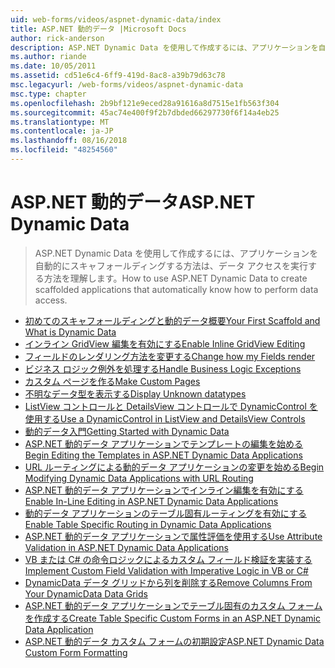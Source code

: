```yaml
---
uid: web-forms/videos/aspnet-dynamic-data/index
title: ASP.NET 動的データ |Microsoft Docs
author: rick-anderson
description: ASP.NET Dynamic Data を使用して作成するには、アプリケーションを自動的にスキャフォールディングする方法は、データ アクセスを実行する方法を理解します。
ms.author: riande
ms.date: 10/05/2011
ms.assetid: cd51e6c4-6ff9-419d-8ac8-a39b79d63c78
msc.legacyurl: /web-forms/videos/aspnet-dynamic-data
msc.type: chapter
ms.openlocfilehash: 2b9bf121e9eced28a91616a8d7515e1fb563f304
ms.sourcegitcommit: 45ac74e400f9f2b7dbded66297730f6f14a4eb25
ms.translationtype: MT
ms.contentlocale: ja-JP
ms.lasthandoff: 08/16/2018
ms.locfileid: "48254560"
---
```

<a name="aspnet-dynamic-data"></a><span data-ttu-id="368ab-103">ASP.NET 動的データ</span><span class="sxs-lookup"><span data-stu-id="368ab-103">ASP.NET Dynamic Data</span></span>
====================
> <span data-ttu-id="368ab-104">ASP.NET Dynamic Data を使用して作成するには、アプリケーションを自動的にスキャフォールディングする方法は、データ アクセスを実行する方法を理解します。</span><span class="sxs-lookup"><span data-stu-id="368ab-104">How to use ASP.NET Dynamic Data to create scaffolded applications that automatically know how to perform data access.</span></span>


- [<span data-ttu-id="368ab-105">初めてのスキャフォールディングと動的データ概要</span><span class="sxs-lookup"><span data-stu-id="368ab-105">Your First Scaffold and What is Dynamic Data</span></span>](your-first-scaffold-and-what-is-dynamic-data.md)
- [<span data-ttu-id="368ab-106">インライン GridView 編集を有効にする</span><span class="sxs-lookup"><span data-stu-id="368ab-106">Enable Inline GridView Editing</span></span>](how-do-i-enable-inline-gridview-editing.md)
- [<span data-ttu-id="368ab-107">フィールドのレンダリング方法を変更する</span><span class="sxs-lookup"><span data-stu-id="368ab-107">Change how my Fields render</span></span>](how-do-i-change-how-my-fields-render.md)
- [<span data-ttu-id="368ab-108">ビジネス ロジック例外を処理する</span><span class="sxs-lookup"><span data-stu-id="368ab-108">Handle Business Logic Exceptions</span></span>](how-do-i-handle-business-logic-exceptions.md)
- [<span data-ttu-id="368ab-109">カスタム ページを作る</span><span class="sxs-lookup"><span data-stu-id="368ab-109">Make Custom Pages</span></span>](how-do-i-make-custom-pages.md)
- [<span data-ttu-id="368ab-110">不明なデータ型を表示する</span><span class="sxs-lookup"><span data-stu-id="368ab-110">Display Unknown datatypes</span></span>](how-do-i-display-unknown-datatypes.md)
- [<span data-ttu-id="368ab-111">ListView コントロールと DetailsView コントロールで DynamicControl を使用する</span><span class="sxs-lookup"><span data-stu-id="368ab-111">Use a DynamicControl in ListView and DetailsView Controls</span></span>](how-do-i-use-a-dynamiccontrol-in-listview-and-detailsview-controls.md)
- [<span data-ttu-id="368ab-112">動的データ入門</span><span class="sxs-lookup"><span data-stu-id="368ab-112">Getting Started with Dynamic Data</span></span>](getting-started-with-dynamic-data.md)
- [<span data-ttu-id="368ab-113">ASP.NET 動的データ アプリケーションでテンプレートの編集を始める</span><span class="sxs-lookup"><span data-stu-id="368ab-113">Begin Editing the Templates in ASP.NET Dynamic Data Applications</span></span>](begin-editing-the-templates-in-aspnet-dynamic-data-applications.md)
- [<span data-ttu-id="368ab-114">URL ルーティングによる動的データ アプリケーションの変更を始める</span><span class="sxs-lookup"><span data-stu-id="368ab-114">Begin Modifying Dynamic Data Applications with URL Routing</span></span>](begin-modifying-dynamic-data-applications-with-url-routing.md)
- [<span data-ttu-id="368ab-115">ASP.NET 動的データ アプリケーションでインライン編集を有効にする</span><span class="sxs-lookup"><span data-stu-id="368ab-115">Enable In-Line Editing in ASP.NET Dynamic Data Applications</span></span>](enable-in-line-editing-in-aspnet-dynamic-data-applications.md)
- [<span data-ttu-id="368ab-116">動的データ アプリケーションのテーブル固有ルーティングを有効にする</span><span class="sxs-lookup"><span data-stu-id="368ab-116">Enable Table Specific Routing in Dynamic Data Applications</span></span>](how-to-enable-table-specific-routing-in-dynamic-data-applications.md)
- [<span data-ttu-id="368ab-117">ASP.NET 動的データ アプリケーションで属性評価を使用する</span><span class="sxs-lookup"><span data-stu-id="368ab-117">Use Attribute Validation in ASP.NET Dynamic Data Applications</span></span>](how-to-use-attribute-validation-in-aspnet-dynamic-data-applications.md)
- [<span data-ttu-id="368ab-118">VB または C# の命令ロジックによるカスタム フィールド検証を実装する</span><span class="sxs-lookup"><span data-stu-id="368ab-118">Implement Custom Field Validation with Imperative Logic in VB or C#</span></span>](how-to-implement-custom-field-validation-with-imperative-logic-in-vb-or-c.md)
- [<span data-ttu-id="368ab-119">DynamicData データ グリッドから列を削除する</span><span class="sxs-lookup"><span data-stu-id="368ab-119">Remove Columns From Your DynamicData Data Grids</span></span>](how-to-remove-columns-from-your-dynamicdata-data-grids.md)
- [<span data-ttu-id="368ab-120">ASP.NET 動的データ アプリケーションでテーブル固有のカスタム フォームを作成する</span><span class="sxs-lookup"><span data-stu-id="368ab-120">Create Table Specific Custom Forms in an ASP.NET Dynamic Data Application</span></span>](how-to-create-table-specific-custom-forms-in-an-aspnet-dynamic-data-application.md)
- [<span data-ttu-id="368ab-121">ASP.NET 動的データ カスタム フォームの初期設定</span><span class="sxs-lookup"><span data-stu-id="368ab-121">ASP.NET Dynamic Data Custom Form Formatting</span></span>](aspnet-dynamic-data-custom-form-formatting.md)
